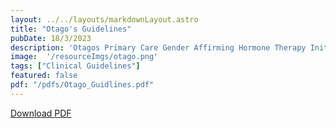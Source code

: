 ```yaml
---
layout: ../../layouts/markdownLayout.astro
title: "Otago's Guidelines"
pubDate: 18/3/2023
description: 'Otagos Primary Care Gender Affirming Hormone Therapy Initiation Guidelines'
image:  '/resourceImgs/otago.png'
tags: ["Clinical Guidelines"]
featured: false
pdf: "/pdfs/Otago_Guidlines.pdf"
---
```

[Download PDF](/pdfs/Otago_Guidlines.pdf)
